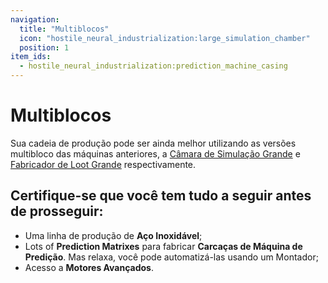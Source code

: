 ```yaml
---
navigation:
  title: "Multiblocos"
  icon: "hostile_neural_industrialization:large_simulation_chamber"
  position: 1
item_ids:
  - hostile_neural_industrialization:prediction_machine_casing
---
```


# Multiblocos

Sua cadeia de produção pode ser ainda melhor utilizando as versões multibloco das máquinas anteriores, a [Câmara de Simulação Grande](./multiblock/large_sim_chamber.md) e 
[Fabricador de Loot Grande](./multiblock/large_loot_fabricator.md) respectivamente.

Certifique-se que você tem tudo a seguir antes de prosseguir:
- 
- Uma linha de produção de **Aço Inoxidável**;
- Lots of **Prediction Matrixes** para fabricar **Carcaças de Máquina de Predição**. Mas relaxa, você pode automatizá-las usando um Montador;
- Acesso a **Motores Avançados**.

<Recipe id="hostile_neural_industrialization:prediction_machine_casing" />

